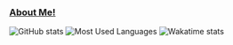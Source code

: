 ### [About Me!](https://about.me/tunguyen9889)
![GitHub stats](https://github-readme-stats.vercel.app/api?username=tunguyen9889&show_icons=true&theme=tokyonight&count_private=true)
![Most Used Languages](https://github-readme-stats.vercel.app/api/top-langs/?username=tunguyen9889&layout=compact&theme=tokyonight&count_private=true&langs_count=8)
![Wakatime stats](https://github-readme-stats.vercel.app/api/wakatime?username=tunguyen9889&layout=compact&theme=tokyonight)
